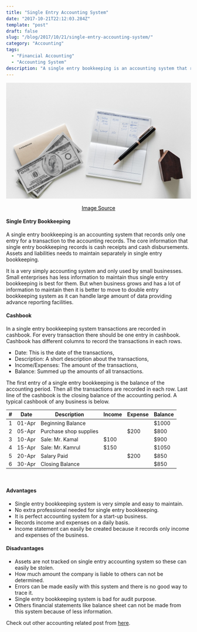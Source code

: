 ```yaml
---
title: "Single Entry Accounting System"
date: "2017-10-21T22:12:03.284Z"
template: "post"
draft: false
slug: "/blog/2017/10/21/single-entry-accounting-system/"
category: "Accounting"
tags:
  - "Financial Accounting"
  - "Accounting System"
description: "A single entry bookkeeping is an accounting system that records only one entry for a transaction to the accounting records."
---
```


![Single Entry Accounting System](/media/pixabay/single-entry-accounting-system.jpg "Single Entry Accounting System")
[<center><span style="color:black">Image Source</span></center>](https://pixabay.com/photos/paper-business-finance-currency-3150428/)

#### Single Entry Bookkeeping
A single entry bookkeeping is an accounting system that records only one entry for a transaction to the accounting records. The core information that single entry bookkeeping records is cash receipts and cash disbursements. Assets and liabilities needs to maintain separately in single entry bookkeeping.

It is a very simply accounting system and only used by small businesses. Small enterprises has less information to maintain thus single entry bookkeeping is best for them. But when business grows and has a lot of information to maintain then it is better to move to double entry bookkeeping system as it can handle large amount of data providing advance reporting facilities.

#### Cashbook
In a single entry bookkeeping system transactions are recorded in cashbook. For every transaction there should be one entry in cashbook. Cashbook has different columns to record the transactions in each rows.

* Date: This is the date of the transactions,
* Description: A short description about the transactions,
* Income/Expenses: The amount of the transactions,
* Balance: Summed up the amounts of all transactions.

The first entry of a single entry bookkeeping is the balance of the accounting period. Then all the transactions are recorded in each row. Last line of the cashbook is the closing balance of the accounting period. A typical cashbook of any business is below.

<div class="table-responsive">
<table class="table  table-hover">
  <thead class="thead-light">
  <tr>
    <th>#</th>
    <th>Date</th>
    <th>Description</th>
    <th>Income</th>
    <th>Expense</th>
    <th>Balance</th>
  </tr>
  </thead>
  <tr>
   <td>1</td>
   <td>01-Apr</td>
   <td>Beginning Balance</td>
   <td></td>
   <td></td>
   <td class="text-right">$1000</td>
  </tr>
  <tr>
   <td>2</td>
   <td>05-Apr</td>
   <td>Purchase shop supplies</td>
   <td></td>
   <td class="text-right">$200</td>
   <td class="text-right">$800</td>
  </tr>
  <tr>
   <td>3</td>
   <td>10-Apr</td>
   <td>Sale: Mr. Kamal</td>
   <td class="text-right">$100</td>
   <td></td>
   <td class="text-right">$900</td>
  </tr>
  <tr>
   <td>4</td>
   <td>15-Apr</td>
   <td>Sale: Mr. Kamrul</td>
   <td class="text-right">$150</td>
   <td></td>
   <td class="text-right">$1050</td>
  </tr>
  <tr>
   <td>5</td>
   <td>20-Apr</td>
   <td>Salary Paid</td>
   <td></td>
   <td class="text-right">$200</td>
   <td class="text-right">$850</td>
  </tr>
  <tr>
   <td>6</td>
   <td>30-Apr</td>
   <td>Closing Balance</td>
   <td></td>
   <td></td>
   <td class="text-right">$850</td>
  </tr>
</table>
</div>
</br>

#### Advantages
* Single entry bookkeeping system is very simple and easy to maintain.
* No extra professional needed for single entry bookkeeping.
* It is perfect accounting system for a start-up business.
* Records income and expenses on a daily basis.
* Income statement can easily be created because it records only income and expenses of the business.
</hr>

#### Disadvantages
* Assets are not tracked on single entry accounting system so these can easily be stolen.
* How much amount the company is liable to others can not be determined.
* Errors can be made easily with this system and there is no good way to trace it.
* Single entry bookkeeping system is bad for audit purpose.
* Others financial statements like balance sheet can not be made from this system because of less information.
</hr>

Check out other accounting related post from
[here](https://www.nahidsaikat.com/category/accounting/ "Accounting Post").
